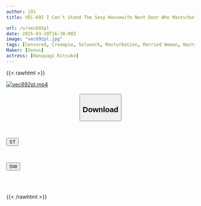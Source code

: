 ```yaml
---
author: j91
title: VEC-692 I Can't Stand The Sexy Housewife Next Door Who Masturbates Every Day. Rationality Is Blown Away And Lust Is Unstoppable In This Intense Ecstasy Sex Session. Rinko Hanayagi

url: /v/vec692pl
date: 2025-03-20T16:30:00Z
image: "vec692pl.jpg"
tags: [Censored, Creampie, Solowork, Masturbation, Married Woman, Nasty, Hardcore, Mature Woman]
Maker: [Venus]
actress: [Hanayagi Ritsuko]
---
```



{{< rawhtml >}}

<div class="video" data-videoid="7kVaeJgD4OCAAzp">
    <a href="javascript:;">
        <img src="/v/vec692pl/vec692pl.jpg" width="WIDTH" height="HEIGHT" alt="vec692pl.mp4" loading="lazy">
    </a>
</div>

<script type="text/javascript" src="https://j91.asia/asset/on-demand-st.js"></script>

<br>
  <link rel="stylesheet" href="https://j91.asia/asset/bs5.css">
  
  <center>
  <button class="btn btn-primary" type="button" data-bs-toggle="collapse" data-bs-target=".multi-collapse" aria-expanded="false" aria-controls="multiCollapseExample1 multiCollapseExample2"><h2>Download</h2></button></center>
</p>
<div class="row">
  <div class="col">
    <div class="collapse multi-collapse" id="multiCollapseExample1">
      <div class="card card-body">
	      	      <br>
<div class="buttons">  
<p><a href="/v/vec692pl/st.html" target="_blank"><button class="btn-hover color-3"><i class="fa fa-download"></i> ST</button></a></p></div>
    </div>
  </div>
</div>
  <div class="col">
    <div class="collapse multi-collapse" id="multiCollapseExample2">
      <div class="card card-body">
	      <br>
<div class="buttons">
<p><a href="/v/vec692pl/sw.html" target="_blank"><button class="btn-hover color-2"><i class="fa fa-download"></i> SW</button></a></p></div>
<br><br>
      </div>
    </div>
  </div>
</div>

{{< /rawhtml >}}